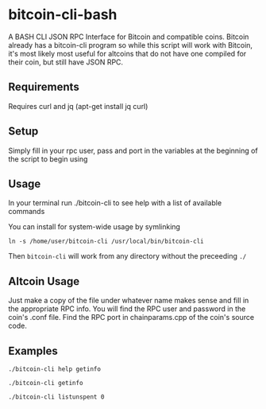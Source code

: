 # bitcoin-cli-bash

A BASH CLI JSON RPC Interface for Bitcoin and compatible coins. Bitcoin already has a bitcoin-cli program so while this script will work with Bitcoin, it's most likely most useful for altcoins that do not have one compiled for their coin, but still have JSON RPC.

## Requirements

Requires curl and jq (apt-get install jq curl)

## Setup

Simply fill in your rpc user, pass and port in the variables at the beginning of the script to begin using

## Usage

In your terminal run ./bitcoin-cli to see help with a list of available commands

You can install for system-wide usage by symlinking 

```
ln -s /home/user/bitcoin-cli /usr/local/bin/bitcoin-cli
```

Then `bitcoin-cli` will work from any directory without the preceeding `./`

## Altcoin Usage

Just make a copy of the file under whatever name makes sense and fill in the appropriate RPC info. You will find the RPC user and password in the coin's .conf file.  Find the RPC port in chainparams.cpp of the coin's source code.

## Examples

```
./bitcoin-cli help getinfo
```

```
./bitcoin-cli getinfo
```

```
./bitcoin-cli listunspent 0
```


